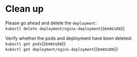 # Clean up


Please go ahead and delete the `deployment`:  
`kubectl delete deployment/nginx-deployment`{{execute}}  

Verify whether the pods and deployment have been deleted:  
`kubectl get pods`{{execute}}  
`kubectl get deployment/nginx-deployment`{{execute}}
